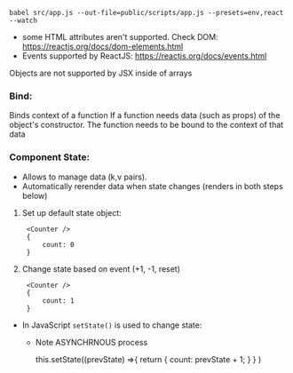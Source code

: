 
`babel src/app.js --out-file=public/scripts/app.js --presets=env,react --watch` 

 * some HTML attributes aren't supported. Check DOM: https://reactjs.org/docs/dom-elements.html
 * Events supported by ReactJS: https://reactjs.org/docs/events.html

Objects are not supported by JSX inside of arrays

### Bind: 
Binds context of a function
If a function needs data (such as props) of the object's constructor. The function needs to be bound to the context of that data

### Component State: 
- Allows to manage data (k,v pairs). 
- Automatically rerender data when state changes (renders in both steps below)
1. Set up default state object: 

        <Counter />
        {
            count: 0 
        }

2. Change state based on event (+1, -1, reset)

        <Counter />
        {
            count: 1
        }
    

 - In JavaScript `setState()` is used to change state: 
    - Note ASYNCHRNOUS process 
    
        this.setState((prevState) =>{
            return {
                count: prevState + 1; 
                    }
                }
            )